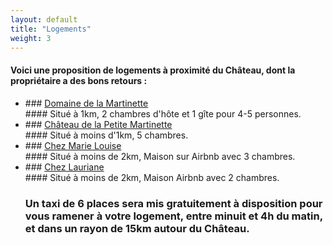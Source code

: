 ```yaml
---
layout: default
title: "Logements"
weight: 3
---
```


#### Voici une proposition de logements à proximité du Château, dont la propriétaire a des bons retours :

<ul>
<li>### <a href="https://www.domainelamartinette.com/">Domaine de la Martinette</a></li>
#### Situé à 1km, 2 chambres d'hôte et 1 gîte pour 4-5 personnes.

<li>### <a href="https://www.airbnb.fr/rooms/2395821?source_impression_id=p3_1594733302_oB5WA5DBFurZgCXT&guests=1&adults=1">Château de la Petite Martinette</a></li>
#### Situé à moins d'1km, 5 chambres.

<li>### <a href="https://www.airbnb.fr/rooms/3711081?location=Moulon&source_impression_id=p3_1594733737_jwPLVuGyBUklhjjP&guests=1&adults=1">Chez Marie Louise</a></li>
#### Situé à moins de 2km, Maison sur Airbnb avec 3 chambres.

<li>### <a href="https://www.airbnb.fr/rooms/28447673?location=moulon&source_impression_id=p3_1594734069_0p8%2BLdq7%2ByfxBL38&guests=1&adults=1">Chez Lauriane</a></li>
#### Situé à moins de 2km, Maison Airbnb avec 2 chambres.
</u>

### Un taxi de 6 places sera mis gratuitement à disposition pour vous ramener à votre logement, entre minuit et 4h du matin, et dans un rayon de 15km autour du Château.

